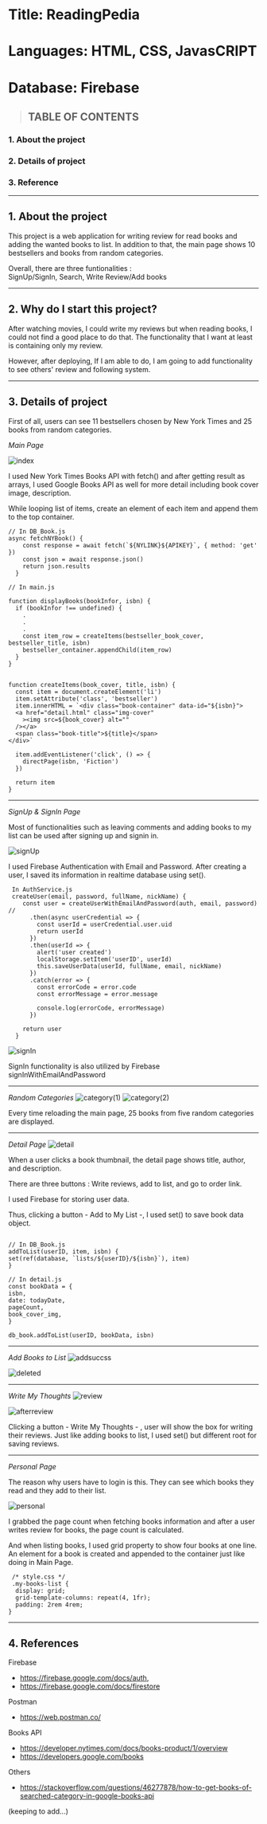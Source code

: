 # Title: ReadingPedia

# Languages: HTML, CSS, JavasCRIPT

# Database: Firebase

> ## TABLE OF CONTENTS

### 1. About the project

### 2. Details of project

### 3. Reference

---

## 1. About the project

This project is a web application for writing review for read books and adding the wanted books to list.
In addition to that, the main page shows 10 bestsellers and books from random categories.

Overall, there are three funtionalities :  
SignUp/SignIn, Search, Write Review/Add books

---

## 2. Why do I start this project?

After watching movies, I could write my reviews but when reading books, I could not find a good place to do that. The functionality that I want at least is containing only my review.

However, after deploying, If I am able to do, I am going to add functionality to see others' review and following system.

---

## 3. Details of project

First of all, users can see 11 bestsellers chosen by New York Times and 25 books from random categories.

_Main Page_

![index](https://user-images.githubusercontent.com/64330888/158082695-b2194068-2fd7-4524-b1f8-17164d6a0c52.png)

I used New York Times Books API with fetch() and after getting result as arrays, I used Google Books API as well for more detail including book cover image, description.

While looping list of items, create an element of each item and append them to the top container.

```
// In DB_Book.js
async fetchNYBook() {
    const response = await fetch(`${NYLINK}${APIKEY}`, { method: 'get' })
    const json = await response.json()
    return json.results
  }

// In main.js

function displayBooks(bookInfor, isbn) {
  if (bookInfor !== undefined) {
    .
    .
    .
    const item_row = createItems(bestseller_book_cover, bestseller_title, isbn)
    bestseller_container.appendChild(item_row)
  }
}


function createItems(book_cover, title, isbn) {
  const item = document.createElement('li')
  item.setAttribute('class', 'bestseller')
  item.innerHTML = `<div class="book-container" data-id="${isbn}">
  <a href="detail.html" class="img-cover"
    ><img src=${book_cover} alt=""
  /></a>
  <span class="book-title">${title}</span>
</div>`

  item.addEventListener('click', () => {
    directPage(isbn, 'Fiction')
  })

  return item
}
```

---

_SignUp & SignIn Page_

Most of functionalities such as leaving comments and adding books to my list can be used after signing up and signin in.

![signUp](https://user-images.githubusercontent.com/64330888/158083480-7e40a2b2-0cf0-4b14-add0-d444dcf4c07b.png)

I used Firebase Authentication with Email and Password. After creating a user, I saved its information in realtime database using set().

```
 In AuthService.js
 createUser(email, password, fullName, nickName) {
    const user = createUserWithEmailAndPassword(auth, email, password) //
      .then(async userCredential => {
        const userId = userCredential.user.uid
        return userId
      })
      .then(userId => {
        alert('user created')
        localStorage.setItem('userID', userId)
        this.saveUserData(userId, fullName, email, nickName)
      })
      .catch(error => {
        const errorCode = error.code
        const errorMessage = error.message

        console.log(errorCode, errorMessage)
      })

    return user
  }
```

![signIn](https://user-images.githubusercontent.com/64330888/158083482-e9acd6a4-cf74-4d58-b73a-8c891a4476ab.png)

SignIn functionality is also utilized by Firebase signInWithEmailAndPassword

---

_Random Categories_
![category(1)](https://user-images.githubusercontent.com/64330888/158083012-ed589e3a-7312-40f6-81de-fc999809a581.png)
![category(2)](https://user-images.githubusercontent.com/64330888/158083013-96bd09e7-10c2-4d1d-90f9-5152628d5e5b.png)

Every time reloading the main page, 25 books from five random categories are displayed.

---

_Detail Page_
![detail](https://user-images.githubusercontent.com/64330888/158083081-96928d07-8990-411c-a912-e1a9e24d61ad.png)

When a user clicks a book thumbnail, the detail page shows title, author, and description.

There are three buttons : Write reviews, add to list, and go to order link.

I used Firebase for storing user data.

Thus, clicking a button - Add to My List -, I used set() to save book data object.

```

// In DB_Book.js
addToList(userID, item, isbn) {
set(ref(database, `lists/${userID}/${isbn}`), item)
}

// In detail.js
const bookData = {
isbn,
date: todayDate,
pageCount,
book_cover_img,
}

db_book.addToList(userID, bookData, isbn)

```

---

_Add Books to List_
![addsuccss](https://user-images.githubusercontent.com/64330888/158084015-80e8a908-f6f4-47fd-9c51-0942ad80e560.png)

![deleted](https://user-images.githubusercontent.com/64330888/158084009-f4c0da32-6c5e-44a2-bc61-1c53cba3563f.png)

---

_Write My Thoughts_
![review](https://user-images.githubusercontent.com/64330888/158083278-e217f2d0-1593-41e8-b0e2-77f2202d9949.png)

![afterreview](https://user-images.githubusercontent.com/64330888/158083355-9344d361-0fe0-4c73-b566-90051c715eee.png)

Clicking a button - Write My Thoughts - , user will show the box for writing their reviews. Just like adding books to list, I used set() but different root for saving reviews.

---

_Personal Page_

The reason why users have to login is this. They can see which books they read and they add to their list.

![personal](https://user-images.githubusercontent.com/64330888/158083721-3beb5e5d-ab01-482a-95d2-79d2fc4f2af5.png)

I grabbed the page count when fetching books information and after a user writes review for books, the page count is calculated.

And when listing books, I used grid property to show four books at one line. An element for a book is created and appended to the container just like doing in Main Page.

```
 /* style.css */
 .my-books-list {
  display: grid;
  grid-template-columns: repeat(4, 1fr);
  padding: 2rem 4rem;
}
```

---

## 4. References

Firebase

- https://firebase.google.com/docs/auth,
- https://firebase.google.com/docs/firestore

Postman

- https://web.postman.co/

Books API

- https://developer.nytimes.com/docs/books-product/1/overview
- https://developers.google.com/books

Others

- https://stackoverflow.com/questions/46277878/how-to-get-books-of-searched-category-in-google-books-api

(keeping to add...)
